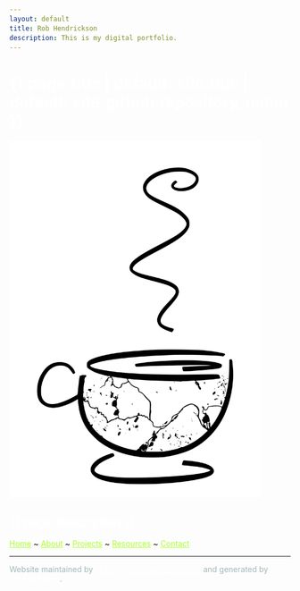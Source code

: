 ```yaml
---
layout: default
title: Rob Hendrickson
description: This is my digital portfolio.
---
```


<h1 class="project-name" style = "color:white">{{ page.title | default: site.title | default: site.github.repository_name }}</h1>

<img src="./figs/TC_Water_mug.svg" alt="Water bodies in Twin Cities on coffee mug." class="responsive" width=450/> <!--width=500-->

<h2 class="project-tagline" style = "color:white">{{ page.description }} </h2>

<span> <a href="./index" style = "color: GreenYellow">Home</a> ~ <a href="./pages/about" style = "color: GreenYellow">About</a> ~ <a href="./pages/projects" style = "color: GreenYellow">Projects</a> ~ <a href="./pages/resources" style = "color: GreenYellow">Resources</a> ~ <a href="./pages/contact" style = "color: GreenYellow">Contact</a> </span>

<hr>

 <span style = "color: #a1b8b7"> Website maintained by <a href="{{ site.github.owner_url }}" style = "color:white">{{ site.github.owner_name }}</a> and generated by <a href="https://pages.github.com" style = "color:white">GitHub Pages</a>.</span>
